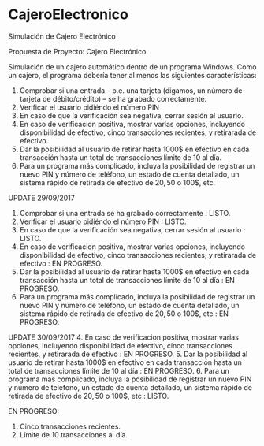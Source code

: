 # CajeroElectronico
Simulación de Cajero Electrónico

Propuesta de Proyecto: Cajero Electrónico

Simulación de un cajero automático dentro de un programa Windows. Como un cajero, el programa debería tener al menos las siguientes características:

1. Comprobar si una entrada – p.e. una tarjeta (digamos, un número de tarjeta de débito/crédito) – se ha grabado correctamente.
2. Verificar el usuario pidiéndo el número PIN
3. En caso de que la verificación sea negativa, cerrar sesión al usuario.
4. En caso de verificacion positiva, mostrar varias opciones, incluyendo disponibilidad de efectivo, cinco transacciones recientes, y retirarada de efectivo.
5. Dar la posibilidad al usuario de retirar hasta 1000$ en efectivo en cada transacción hasta un total de transacciones límite de 10 al día.
6. Para un programa más complicado, incluya la posibilidad de registrar un nuevo PIN y número de teléfono, un estado de cuenta detallado, un sistema rápido de retirada de efectivo de 20$, 50$ o 100$, etc.

UPDATE 29/09/2017
1. Comprobar si una entrada se ha grabado correctamente : LISTO.
2. Verificar el usuario pidiéndo el número PIN : LISTO.
3. En caso de que la verificación sea negativa, cerrar sesión al usuario : LISTO.
4. En caso de verificacion positiva, mostrar varias opciones, incluyendo disponibilidad de efectivo, cinco transacciones recientes, y retirarada de efectivo : EN PROGRESO.
5. Dar la posibilidad al usuario de retirar hasta 1000$ en efectivo en cada transacción hasta un total de transacciones límite de 10 al día : EN PROGRESO.
6. Para un programa más complicado, incluya la posibilidad de registrar un nuevo PIN y número de teléfono, un estado de cuenta detallado, un sistema rápido de retirada de efectivo de 20$, 50$ o 100$, etc : EN PROGRESO.

UPDATE 30/09/2017
4. En caso de verificacion positiva, mostrar varias opciones, incluyendo disponibilidad de efectivo, cinco transacciones recientes, y retirarada de efectivo : EN PROGRESO.
5. Dar la posibilidad al usuario de retirar hasta 1000$ en efectivo en cada transacción hasta un total de transacciones límite de 10 al día : EN PROGRESO.
6. Para un programa más complicado, incluya la posibilidad de registrar un nuevo PIN y número de teléfono, un estado de cuenta detallado, un sistema rápido de retirada de efectivo de 20$, 50$ o 100$, etc : LISTO.

EN PROGRESO:
1. Cinco transacciones recientes.
2. Límite de 10 transacciones al día.
